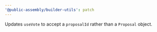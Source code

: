 ```yaml
---
'@public-assembly/builder-utils': patch
---
```


Updates `useVote` to accept a `proposalId` rather than a `Proposal` object.
